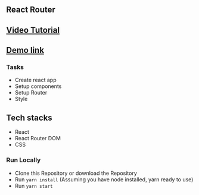 ## React Router 


## [Video Tutorial](https://youtu.be/3kNpIbTEuos)
## [Demo link ](https://bw-react-router.netlify.app)

### Tasks 

- Create react app
- Setup components
- Setup Router
- Style

## Tech stacks
+ React
+ React Router DOM
+ CSS

### Run Locally
+ Clone this Repository or download the Repository
+ Run `yarn install` (Assuming you have node installed, yarn ready to use)
+ Run `yarn start` 
